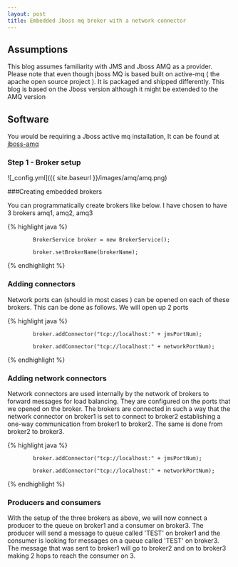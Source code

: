 ```yaml
---
layout: post
title: Embedded Jboss mq broker with a network connector
---
```


## Assumptions

This blog assumes familiarity with JMS and Jboss AMQ as a provider. Please note that even though jboss MQ is based built on
active-mq ( the apache open source project ). It is packaged and shipped differently. This blog is based on the Jboss version
although it might be extended to the AMQ version 

## Software

You would be requiring a Jboss active mq installation, It can be found at [jboss-amq](http://www.jboss.org/products/amq/download/)

### Step 1 - Broker setup

![_config.yml]({{ site.baseurl }}/images/amq/amq.png)

###Creating embedded brokers

You can programmatically create brokers like below. I have chosen to have 3 brokers amq1, amq2, amq3

{% highlight java %}

			BrokerService broker = new BrokerService();

			broker.setBrokerName(brokerName);
		

{% endhighlight %}

### Adding connectors

Network ports can (should in most cases ) can be opened on each of these brokers. This can be done as follows. We will
open up 2 ports

{% highlight java %}
			
	        broker.addConnector("tcp://localhost:" + jmsPortNum);
	        
	        broker.addConnector("tcp://localhost:" + networkPortNum);

{% endhighlight %}

### Adding network connectors

Network connectors are used internally by the network of brokers to forward messages for load balancing. They
are configured on the ports that we opened on the broker. The brokers are connected in such a way that the
network connector on broker1 is set to connect to broker2 establishing a one-way communication from broker1 to
broker2. The same is done from broker2 to broker3. 

{% highlight java %}
			
	        broker.addConnector("tcp://localhost:" + jmsPortNum);
	        
	        broker.addConnector("tcp://localhost:" + networkPortNum);

{% endhighlight %}

### Producers and consumers

With the setup of the three brokers as above, we will now connect a producer to the queue on broker1 and a consumer on
broker3. The producer will send a message to queue called 'TEST' on broker1 and the consumer is looking for messages on 
a queue called 'TEST' on broker3. The message that was sent to broker1 will go to broker2 and on to broker3 making 2 hops
to reach the consumer on 3.



